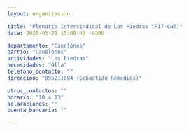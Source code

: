 ```yaml
---
layout: organizacion

title: "Plenario Intersindical de Las Piedras (PIT-CNT)"
date: 2020-05-21 15:09:43 -0300

departamento: "Canelones"
barrio: "Canelones"
actividades: "Las Piedras"
necesidades: "Olla"
telefono_contacto: ""
direccion: "095211684 (Sebastián Remedios)"

otros_contactos: ""
horario: "10 a 13"
aclaraciones: ""
cuenta_bancaria: ""

---
```

